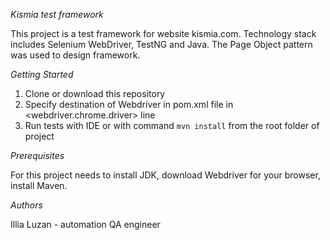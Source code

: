 *Kismia test framework*

This project is a test framework for website kismia.com. Technology stack includes Selenium WebDriver, TestNG and Java. The Page Object pattern was used to design framework.

*Getting Started*

1. Clone or download this repository
2. Specify destination of Webdriver in pom.xml file in <webdriver.chrome.driver> line
3. Run tests with IDE or with command `mvn install` from the root folder of project

*Prerequisites*

For this project needs to install JDK, download Webdriver for your browser, install Maven. 

*Authors*

Illia Luzan - automation QA engineer
